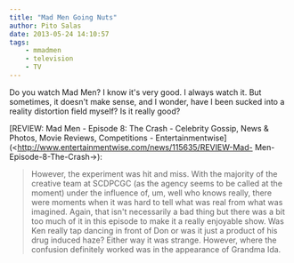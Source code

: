 ```yaml
---
title: "Mad Men Going Nuts"
author: Pito Salas
date: 2013-05-24 14:10:57
tags:
    - mmadmen
    - television
    - TV
---
```



Do you watch Mad Men? I know it's very good. I always watch it. But sometimes,
it doesn't make sense, and I wonder, have I been sucked into a reality
distortion field myself? Is it really good?

[REVIEW: Mad Men - Episode 8: The Crash - Celebrity Gossip, News & Photos,
Movie Reviews, Competitions -
Entertainmentwise](<http://www.entertainmentwise.com/news/115635/REVIEW-Mad-
Men-Episode-8-The-Crash->):

> However, the experiment was hit and miss. With the majority of the creative
> team at SCDPCGC (as the agency seems to be called at the moment) under the
> influence of, um, well who knows really, there were moments when it was hard
> to tell what was real from what was imagined. Again, that isn't necessarily
> a bad thing but there was a bit too much of it in this episode to make it a
> really enjoyable show. Was Ken really tap dancing in front of Don or was it
> just a product of his drug induced haze? Either way it was strange. However,
> where the confusion definitely worked was in the appearance of Grandma Ida.




